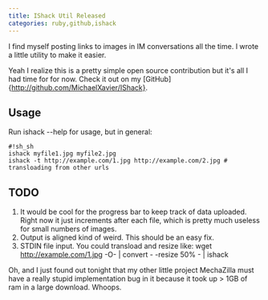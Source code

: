 ```yaml
---
title: IShack Util Released
categories: ruby,github,ishack
---
```


I find myself posting links to images in IM conversations all the time. I wrote a little utility to make it easier.

Yeah I realize this is a pretty simple open source contribution but it's all I had time for for now. Check it out on my [GitHub]{http://github.com/MichaelXavier/IShack}.

Usage
-----

Run ishack --help for usage, but in general:

    #!sh_sh
    ishack myfile1.jpg myfile2.jpg
    ishack -t http://example.com/1.jpg http://example.com/2.jpg # transloading from other urls

TODO
-----
1. It would be cool for the progress bar to keep track of data uploaded. Right now it just increments after each file, which is pretty much useless for small numbers of images.
2. Output is aligned kind of weird. This should be an easy fix.
3. STDIN file input. You could transload and resize like: wget http://example.com/1.jpg -O- | convert - -resize 50% - | ishack


Oh, and I just found out tonight that my other little project MechaZilla must have a really stupid implementation bug in it because it took up > 1GB of ram in a large download. Whoops.